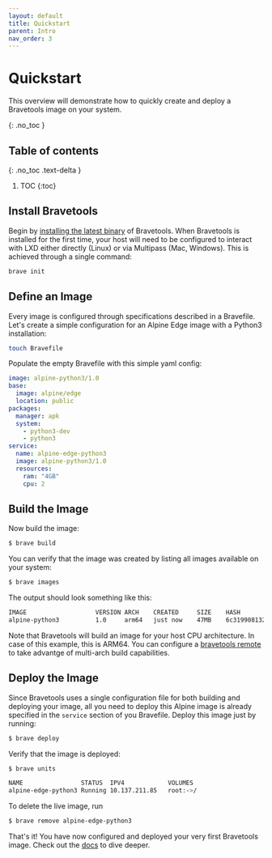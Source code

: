 ```yaml
---
layout: default
title: Quickstart
parent: Intro
nav_order: 3
---
```


# Quickstart

This overview will demonstrate how to quickly create and deploy a Bravetools image on your system.

{: .no_toc }

## Table of contents
{: .no_toc .text-delta }

1. TOC
{:toc}

## Install Bravetools

Begin by [installing the latest binary](../../installation) of Bravetools. When Bravetools is installed for the first time, your host will need to be configured to interact with LXD either directly (Linux) or via Multipass (Mac, Windows). This is achieved through a single command:

```bash
brave init
```

## Define an Image

Every image is configured through specifications described in a Bravefile. Let's create a simple configuration for an Alpine Edge image with a Python3 installation:

```bash
touch Bravefile
```

Populate the empty Bravefile with this simple yaml config:

```yaml
image: alpine-python3/1.0
base:
  image: alpine/edge
  location: public
packages:
  manager: apk
  system:
    - python3-dev
    - python3
service:
  name: alpine-edge-python3
  image: alpine-python3/1.0
  resources:
    ram: "4GB"
    cpu: 2
```

## Build the Image
Now build the image:

``` bash
$ brave build
```

You can verify that the image was created by listing all images available on your system:

```bash
$ brave images
```

The output should look something like this:

```bash
IMAGE                  	VERSION	ARCH 	CREATED   	SIZE 	HASH
alpine-python3         	1.0    	arm64	just now  	47MB 	6c3199081322e7006bc2b3b631e6cf9a
```

Note that Bravetools will build an image for your host CPU architecture. In case of this example, this is ARM64. You can configure a [bravetools remote](../../docs/remotes) to take advantge of multi-arch build capabilities. 

## Deploy the Image

Since Bravetools uses a single configuration file for both building and deploying your image, all you need to deploy this Alpine image is already specified in the `service` section of you Bravefile. Deploy this image just by running:

```bash
$ brave deploy
```

Verify that the image is deployed:

```bash
$ brave units

NAME               	STATUS 	IPV4          	VOLUMES                                           	PORTS
alpine-edge-python3 Running	10.137.211.85 	root:->/                                          	
```

To delete the live image, run

```bash
$ brave remove alpine-edge-python3
```

That's it! You have now configured and deployed your very first Bravetools image. Check out the [docs](../../docs) to dive deeper.